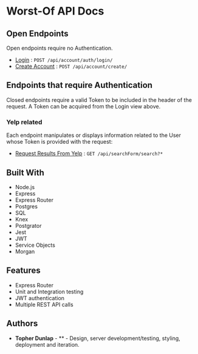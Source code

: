 
# Worst-Of API Docs

## Open Endpoints

Open endpoints require no Authentication.

* [Login](login.md) : `POST /api/account/auth/login/`
* [Create Account](create.md) : `POST /api/account/create/`

## Endpoints that require Authentication

Closed endpoints require a valid Token to be included in the header of the
request. A Token can be acquired from the Login view above.

### Yelp related

Each endpoint manipulates or displays information related to the User whose
Token is provided with the request:

* [Request Results From Yelp](yelp.md) : `GET /api/searchForm/search?*`

## Built With
* Node.js
* Express
* Express Router
* Postgres
* SQL
* Knex
* Postgrator
* Jest
* JWT
* Service Objects
* Morgan


## Features

* Express Router
* Unit and Integration testing
* JWT authentication 
* Multiple REST API calls


## Authors

* **Topher Dunlap** - ** - Design, server development/testing, styling, deployment and iteration.

